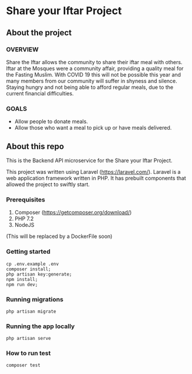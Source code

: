 # Share your Iftar Project

## About the project

### OVERVIEW

Share the Iftar allows the community to share their iftar meal with others. Iftar at the Mosques were a community affair, providing a quality meal for the Fasting Muslim. With COVID 19 this will not be possible this year and many members from our community will suffer in shyness and silence. Staying hungry and not being able to afford regular meals, due to the current financial difficulties.

### GOALS

- Allow people to donate meals.
- Allow those who want a meal to pick up or have meals delivered.

## About this repo

This is the Backend API microservice for the Share your Iftar Project.

This project was written using Laravel (https://laravel.com/). Laravel is a web application framework written in PHP. It has prebuilt components that allowed the project to swiftly start.

### Prerequisites

1. Composer (https://getcomposer.org/download/)
2. PHP 7.2
3. NodeJS

(This will be replaced by a DockerFile soon)

### Getting started

```
cp .env.example .env
composer install;
php artisan key:generate;
npm install;
npm run dev;
```

### Running migrations

```
php artisan migrate
```

### Running the app locally

```
php artisan serve
```

### How to run test

```
composer test
```
